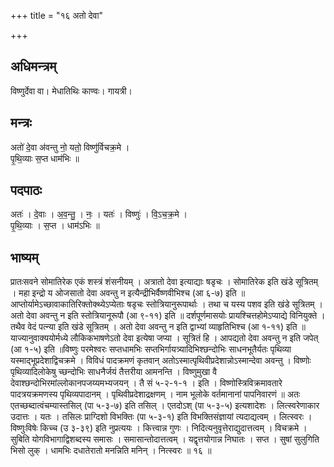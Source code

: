 +++
title = "१६ अतो देवा"

+++
## अधिमन्त्रम्
विष्णुर्देवा वा। मेधातिथिः काण्वः। गायत्री।

## मन्त्रः
अतो॑ दे॒वा अ॑वन्तु नो॒ यतो॒ विष्णु॑र्विचक्र॒मे ।  
पृ॒थि॒व्याः स॒प्त धाम॑भिः ॥

## पदपाठः
अतः॑ । दे॒वाः । अ॒व॒न्तु॒ । नः॒ । यतः॑ । विष्णुः॑ । वि॒ऽच॒क्र॒मे ।  
पृ॒थि॒व्याः । स॒प्त । धाम॑ऽभिः ॥

## भाष्यम्
प्रातःसवने सोमातिरेक एकं शस्त्रं शंसनीयम् । अत्रातो देवा इत्याद्याः षडृचः । सोमातिरेक इति खंडे सूत्रितम् । महा इन्द्रो य ओजसातो देवा अवन्तु न इत्यैन्द्रीभिर्वैष्णवीभिश्च (आ ६-७) इति ॥ आप्तोर्यामेऽच्छावाकातिरिक्तोक्थ्येऽप्येताः षडृचः स्तोत्रियानुरूपार्थाः । तथा च यस्य पशव इति खंडे सूत्रितम् । अतो देवा अवन्तु न इति स्तोत्रियानूरूपौ (आ ९-११) इति ॥ दर्शपूर्णमासयोः प्रायश्चित्तहोमेऽप्याद्ये विनियुक्ते । तथैव वेदं पत्न्या इति खंडे सूत्रितम् । अतो देवा अवन्तु न इति द्वाभ्यां व्याहृतिभिश्च (आ १-११) इति ॥ याज्यानुवाक्ययोर्मध्ये लौकिकभाषणेऽतो देवा इत्येषा जप्या । सूत्रितं हि । आपद्यतो देवा अवन्तु न इति जपेत् (आ १-५) इति ॥विष्णुः परमेश्वरः सप्तधामभिः सप्तभिर्गायत्र्यादिभिश्छन्दोभिः साधनभूतैर्यतः पृथिव्या यस्माद्भूप्रदेशाद्विचक्रमे । विविधं पादक्रमणं कृतवान् अतोऽस्मात्पृथिवीप्रदेशान्नोऽस्मान्देवा अवन्तु । विष्णोः पृथिव्यादिलोकेषु च्छन्दोभिः साधनैर्जयं तैत्तरीया आमनन्ति । विष्णुमुखा वै देवाश्छन्दोभिरमांल्लोकानपजय्यमभ्यजयन् । तै सं ५-२-१-१ । इति । विष्णोस्त्रिविक्रमावतारे पादत्रयक्रमणस्य पृथिव्यपादानम् । पृथिवीप्रदेशाद्रक्षणम् । नाम भूलोके वर्तमानानां पापनिवारणं ॥ अतः एतच्छब्दात्वंचम्यास्तसिल् (पा ५-३-७) इति तसिल् । एतदोऽश् (पा ५-३-५) इत्यशादेशः । लित्स्वरेणाकार उदात्तः । यतः । तसिलः प्राग्दिशो विभक्तिः (पा ५-३-१) इति विभक्तिसंज्ञायां त्यदाद्यत्वम् । लित्स्वरः । विष्णुःविषेः किच्च (उ ३-३९) इति नुप्रत्ययः । कित्त्वान्न गुणः । निदित्यनुवृत्तेराद्युदात्तत्वम् । विचक्रमे । सुबिति योगविभागाद्विशब्दस्य समासः । समासान्तोदात्तत्वम् । यद्वृत्तयोगान्न निघातः । सप्त । सुषां सुलुगिति भिसो लुक् । धामभिः दधातेरातो मनन्निति मनिन् । नित्स्वरः ॥ १६ ॥